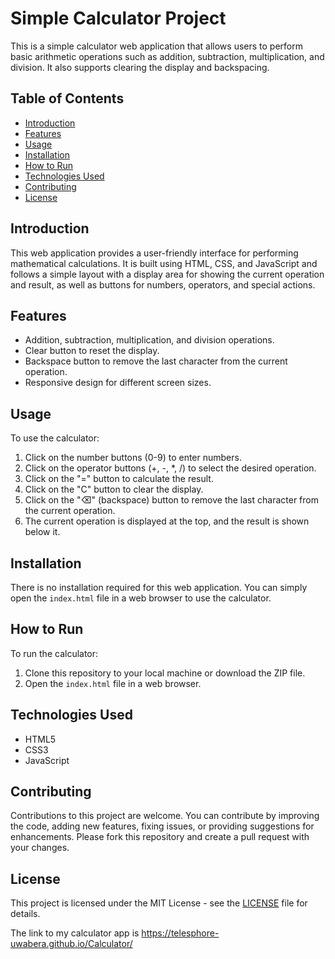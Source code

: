 # Simple Calculator Project

This is a simple calculator web application that allows users to perform basic arithmetic operations such as addition, subtraction, multiplication, and division. It also supports clearing the display and backspacing.

## Table of Contents

- [Introduction](#introduction)
- [Features](#features)
- [Usage](#usage)
- [Installation](#installation)
- [How to Run](#how-to-run)
- [Technologies Used](#technologies-used)
- [Contributing](#contributing)
- [License](#license)

## Introduction

This web application provides a user-friendly interface for performing mathematical calculations. It is built using HTML, CSS, and JavaScript and follows a simple layout with a display area for showing the current operation and result, as well as buttons for numbers, operators, and special actions.

## Features

- Addition, subtraction, multiplication, and division operations.
- Clear button to reset the display.
- Backspace button to remove the last character from the current operation.
- Responsive design for different screen sizes.

## Usage

To use the calculator:

1. Click on the number buttons (0-9) to enter numbers.
2. Click on the operator buttons (+, -, *, /) to select the desired operation.
3. Click on the "=" button to calculate the result.
4. Click on the "C" button to clear the display.
5. Click on the "⌫" (backspace) button to remove the last character from the current operation.
6. The current operation is displayed at the top, and the result is shown below it.

## Installation

There is no installation required for this web application. You can simply open the `index.html` file in a web browser to use the calculator.

## How to Run

To run the calculator:

1. Clone this repository to your local machine or download the ZIP file.
2. Open the `index.html` file in a web browser.

## Technologies Used

- HTML5
- CSS3
- JavaScript

## Contributing

Contributions to this project are welcome. You can contribute by improving the code, adding new features, fixing issues, or providing suggestions for enhancements. Please fork this repository and create a pull request with your changes.

## License

This project is licensed under the MIT License - see the [LICENSE](LICENSE) file for details.

The link to my calculator app is https://telesphore-uwabera.github.io/Calculator/
